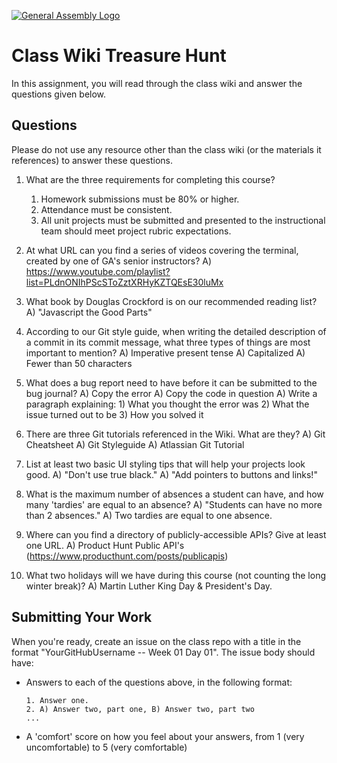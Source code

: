 [![General Assembly Logo](https://camo.githubusercontent.com/1a91b05b8f4d44b5bbfb83abac2b0996d8e26c92/687474703a2f2f692e696d6775722e636f6d2f6b6538555354712e706e67)](https://generalassemb.ly/education/web-development-immersive)

# Class Wiki Treasure Hunt

In this assignment, you will read through the class wiki and answer the
questions given below.

## Questions

Please do not use any resource other than the class wiki
(or the materials it references)
to answer these questions.

1.  What are the three requirements for completing this course?
    1) Homework submissions must be 80% or higher.
    2) Attendance must be consistent.
    3) All unit projects must be submitted and presented to the instructional team should meet project rubric expectations.

2.  At what URL can you find a series of videos covering the terminal, created
by one of GA's senior instructors?
    A) https://www.youtube.com/playlist?list=PLdnONIhPScSToZztXRHyKZTQEsE30luMx

3.  What book by Douglas Crockford is on our recommended reading list?
    A) "Javascript the Good Parts"

4.  According to our Git style guide, when writing the detailed description of
    a commit in its commit message, what three types of things are most
    important to mention?
    A) Imperative present tense
    A) Capitalized
    A) Fewer than 50 characters

5.  What does a bug report need to have before it can be submitted to the bug
    journal?
    A) Copy the error
    A) Copy the code in question
    A) Write a paragraph explaining:
        1) What you thought the error was
        2) What the issue turned out to be
        3) How you solved it

6.  There are three Git tutorials referenced in the Wiki. What are they?
    A) Git Cheatsheet
    A) Git Styleguide
    A) Atlassian Git Tutorial

7.  List at least two basic UI styling tips that will help your projects
    look good.
    A) "Don't use true black."
    A) "Add pointers to buttons and links!"

8.  What is the maximum number of absences a student can have, and how many
    'tardies' are equal to an absence?
    A) "Students can have no more than 2 absences."
    A) Two tardies are equal to one absence.

9.  Where can you find a directory of publicly-accessible APIs?
    Give at least one URL.
     A) Product Hunt Public API's (https://www.producthunt.com/posts/publicapis)

10. What two holidays will we have during this course (not counting the long
    winter break)?
    A) Martin Luther King Day & President's Day.

## Submitting Your Work

When you're ready, create an issue on the class repo with
a title in the format "YourGitHubUsername -- Week 01 Day 01".
The issue body should have:

-   Answers to each of the questions above, in the following format:

    ```text
    1. Answer one.
    2. A) Answer two, part one, B) Answer two, part two
    ...
    ```

-   A 'comfort' score on how you feel about your answers, from 1 (very
    uncomfortable) to 5 (very comfortable)
